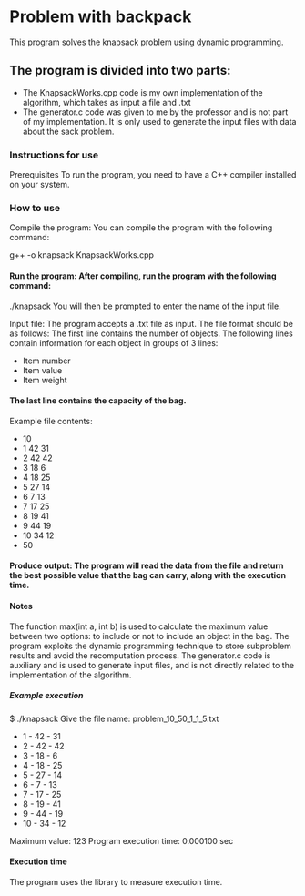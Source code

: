 # Problem with backpack 

This program solves the knapsack problem using dynamic programming.

## The program is divided into two parts:
- The KnapsackWorks.cpp code is my own implementation of the algorithm, which takes as input a file and .txt
- The generator.c code was given to me by the professor and is not part of my implementation. It is only used to generate the input files with data
about the sack problem.

### Instructions for use
Prerequisites
To run the program, you need to have a C++ compiler installed on your system.

### How to use
Compile the program: You can compile the program with the following command:

g++ -o knapsack KnapsackWorks.cpp

#### Run the program: After compiling, run the program with the following command:

./knapsack
You will then be prompted to enter the name of the input file.

Input file: The program accepts a .txt file as input. The file format should be as follows:
The first line contains the number of objects.
The following lines contain information for each object in groups of 3 lines:
- Item number 
- Item value
- Item weight

#### The last line contains the capacity of the bag.
Example file contents:

* 10
* 1 42 31
* 2 42 42
* 3 18 6
* 4 18 25
* 5 27 14
* 6 7 13
* 7 17 25
* 8 19 41
* 9 44 19
* 10 34 12
* 50

#### Produce output: The program will read the data from the file and return the best possible value that the bag can carry, along with the execution time.

#### Notes
The function max(int ​​a, int b) is used to calculate the maximum value between two options: to include or not to include an object in the bag.
The program exploits the dynamic programming technique to store subproblem results and avoid the recomputation process.
The generator.c code is auxiliary and is used to generate input files, and is not directly related to the implementation of the algorithm.

##### Example execution
$ ./knapsack
Give the file name: problem_10_50_1_1_5.txt

* 1 - 42 - 31
* 2 - 42 - 42
* 3 - 18 - 6
* 4 - 18 - 25
* 5 - 27 - 14
* 6 - 7 - 13
* 7 - 17 - 25
* 8 - 19 - 41
* 9 - 44 - 19
* 10 - 34 - 12


Maximum value: 123
Program execution time: 0.000100 sec

#### Execution time
The program uses the <chrono> library to measure execution time.
